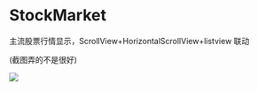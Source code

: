 # StockMarket
主流股票行情显示，ScrollView+HorizontalScrollView+listview 联动

(截图弄的不是很好)

![](https://github.com/lovemelovemydog/StockMarket/blob/master/StockMarket/screenshot.gif)
